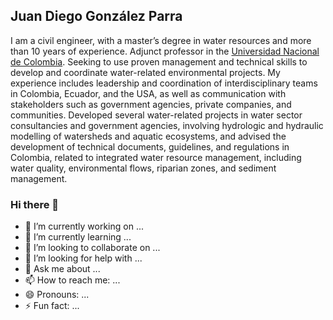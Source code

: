 ## **Juan Diego González Parra**

I am a civil engineer, with a master’s degree in water resources and more than 10 years of experience. Adjunct professor in the [Universidad Nacional de Colombia](www.unal.edu.co). Seeking to use proven management and technical skills to develop and coordinate water-related environmental projects. My experience includes leadership and coordination of interdisciplinary teams in Colombia, Ecuador, and the USA, as well as communication with stakeholders such as government agencies, private companies, and communities. Developed several water-related projects in water sector consultancies and government agencies, involving hydrologic and hydraulic modelling of watersheds and aquatic ecosystems, and advised the development of technical documents, guidelines, and regulations in Colombia, related to integrated water resource management, including water quality, environmental flows, riparian zones, and sediment management.




### Hi there 👋

- 🔭 I’m currently working on ...
- 🌱 I’m currently learning ...
- 👯 I’m looking to collaborate on ...
- 🤔 I’m looking for help with ...
- 💬 Ask me about ...
- 📫 How to reach me: ...
- 😄 Pronouns: ...
- ⚡ Fun fact: ...


<!--
**jdgonzalezpa/jdgonzalezpa** is a ✨ _special_ ✨ repository because its `README.md` (this file) appears on your GitHub profile.

Here are some ideas to get you started:

- 🔭 I’m currently working on ...
- 🌱 I’m currently learning ...
- 👯 I’m looking to collaborate on ...
- 🤔 I’m looking for help with ...
- 💬 Ask me about ...
- 📫 How to reach me: ...
- 😄 Pronouns: ...
- ⚡ Fun fact: ...
-->
